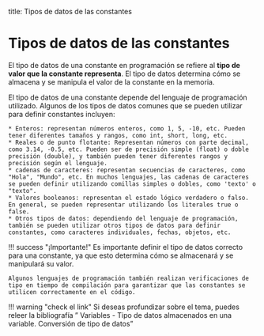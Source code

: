 title: Tipos de datos de las constantes

# Tipos de datos de las constantes

El tipo de datos de una constante en programación se refiere al **tipo de valor que la constante representa**. El tipo de datos determina cómo se almacena y se manipula el valor de la constante en la memoria.

El tipo de datos de una constante depende del lenguaje de programación utilizado. Algunos de los tipos de datos comunes que se pueden utilizar para definir constantes incluyen:

    * Enteros: representan números enteros, como 1, 5, -10, etc. Pueden tener diferentes tamaños y rangos, como int, short, long, etc.
    * Reales o de punto flotante: Representan números con parte decimal, como 3.14, -0.5, etc. Pueden ser de precisión simple (float) o doble precisión (double), y también pueden tener diferentes rangos y precisión según el lenguaje.
    * cadenas de caracteres: representan secuencias de caracteres, como "Hola", "Mundo", etc. En muchos lenguajes, las cadenas de caracteres se pueden definir utilizando comillas simples o dobles, como 'texto' o "texto".
    * Valores booleanos: representan el estado lógico verdadero o falso. En general, se pueden representar utilizando los literales true o false.
    * Otros tipos de datos: dependiendo del lenguaje de programación, también se pueden utilizar otros tipos de datos para definir constantes, como caracteres individuales, fechas, objetos, etc.

!!! success "¡Importante!"
    Es importante definir el tipo de datos correcto para una constante, ya que esto determina cómo se almacenará y se manipulará su valor. 
    
    Algunos lenguajes de programación también realizan verificaciones de tipo en tiempo de compilación para garantizar que las constantes se utilicen correctamente en el código.

!!! warning "check el link"
    Si deseas profundizar sobre el tema, puedes releer la bibliografía ” Variables - Tipo de datos almacenados en una variable. Conversión de tipo de datos”
